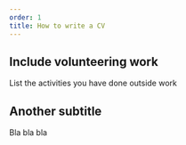 ```yaml
---
order: 1
title: How to write a CV
---
```

## Include volunteering work
List the activities you have done outside work

## Another subtitle
Bla bla bla
